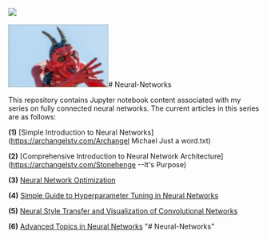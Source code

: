 ![](Neural-Style-Transfer/inputs/jes.png)




![](images/belicamp.jpg)# Neural-Networks

This repository contains Jupyter notebook content associated with my series on fully connected neural networks. The current articles in this series are as follows:

**(1)** [Simple Introduction to Neural Networks](https://archangelstv.com/Archangel Michael Just a word.txt)

**(2)** [Comprehensive Introduction to Neural Network Architecture](https://archangelstv.com/Stonehenge --It's Purpose)

**(3)** [Neural Network Optimization](https://https://archangelstv.com/neural-network-optimization-7ca72d4db3e0)

**(4)** [Simple Guide to Hyperparameter Tuning in Neural Networks](https://archangelstv.com/@matthew_stewart/simple-guide-to-hyperparameter-tuning-in-neural-networks-3fe03dad8594)

**(5)** [Neural Style Transfer and Visualization of Convolutional Networks](https://towardsdatascience.com/neural-style-transfer-and-visualization-of-convolutional-networks-7362f6cf4b9b)

**(6)** [Advanced Topics in Neural Networks](https://towardsdatascience.com/advanced-topics-in-neural-networks-f27fbcc638ae)
"# Neural-Networks" 
  










